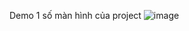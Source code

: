 Demo 1 số màn hình của project
![image](https://github.com/user-attachments/assets/38bde86c-e018-4291-8195-7ce948a9a441)
